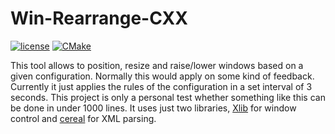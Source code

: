 # Win-Rearrange-CXX
[![license](https://img.shields.io/badge/license-MIT-blue.svg)](https://github.com/TumbleOwlee/ws-dissector-lib/blob/master/LICENSE)
[![CMake](https://github.com/TumbleOwlee/win-rearrange-cxx/actions/workflows/cmake.yml/badge.svg)](https://github.com/TumbleOwlee/win-rearrange-cxx/actions/workflows/cmake.yml)

This tool allows to position, resize and raise/lower windows based on a given configuration. Normally this would apply on some kind of feedback. Currently it just applies the rules of the configuration in a set interval of 3 seconds. This project is only a personal test whether something like this can be done in under 1000 lines. It uses just two libraries, [Xlib](https://x.org/releases/current/doc/libX11/libX11/libX11.html) for window control and [cereal](https://uscilab.github.io/cereal/index.html) for XML parsing.
